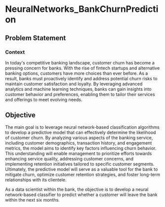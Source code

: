 # NeuralNetworks_BankChurnPrediction
## Problem Statement
### Context
In today's competitive banking landscape, customer churn has become a pressing concern for banks. With the rise of fintech startups and alternative banking options, customers have more choices than ever before. As a result, banks must proactively identify and address potential churn risks to maintain customer satisfaction and loyalty. By leveraging advanced analytics and machine learning techniques, banks can gain insights into customer behavior and preferences, enabling them to tailor their services and offerings to meet evolving needs.

## Objective
The main goal is to leverage neural network-based classification algorithms to develop a predictive model that can effectively determine the likelihood of customer churn. By analyzing various aspects of the banking service, including customer demographics, transaction history, and engagement metrics, the model aims to identify key factors influencing churn behavior. This understanding will enable management to prioritize efforts towards enhancing service quality, addressing customer concerns, and implementing retention initiatives tailored to specific customer segments. Ultimately, the predictive model will serve as a valuable tool for the bank to mitigate churn, optimize customer retention strategies, and foster long-term relationships with its clientele.

As a data scientist within the bank, the objective is to develop a neural network-based classifier to predict whether a customer will leave the bank within the next six months.
